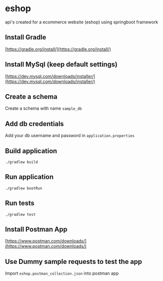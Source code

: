 # eshop
api's created for a ecommerce website (eshop) using springboot framework

## Install Gradle
[https://gradle.org/install/](https://gradle.org/install/)

## Install MySql (keep default settings)
[https://dev.mysql.com/downloads/installer/](https://dev.mysql.com/downloads/installer/)

## Create a schema
Create a schema with name ``sample_db``

## Add db credentials
Add your db username and password in ``application.properties``

## Build application
``./gradlew build``

## Run application
``./gradlew bootRun``

## Run tests
``./gradlew test``

## Install Postman App
[https://www.postman.com/downloads/](https://www.postman.com/downloads/)

## Use Dummy sample requests to test the app
Import ``eshop.postman_collection.json`` into postman app
